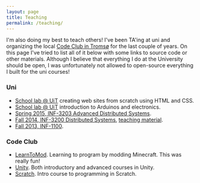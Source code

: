 ```yaml
---
layout: page
title: Teaching
permalink: /teaching/
---
```


I'm also doing my best to teach others! I've been TA'ing at uni and organizing
the local [Code Club in Tromsø](http://kodeklubben-tromso.github.io) for the last couple
of years. On this page I've tried to list all of it below with some links to 
source code or other materials. Although I believe that everything I do at the 
University should be open, I was unfortunately not allowed to open-source 
everything I built for the uni courses! 

### Uni

- [School lab @ UiT](https://github.com/skolelab/nettsider) creating web sites
  from scratch using HTML and CSS.
- [School lab @ UiT](https://github.com/skolelab/arduino) introduction to
  Arduinos and electronics. 
- [Spring 2015, INF-3203 Advanced Distributed Systems](https://github.com/uit-inf-3203). 
- [Fall 2014, INF-3200 Distributed Systems](https://github.com/uit-inf-3200),
  [teaching material](https://github.com/fjukstad/inf-3200-2014).
- [Fall 2013, INF-1100](https://github.com/fjukstad/inf-1100-fall-2013). 

### Code Club 

- [LearnToMod](https://github.com/kodeklubben-tromso/learntomod). Learning to
  program by modding Minecraft. This was really fun! 
- [Unity](https://github.com/kodeklubben-tromso/unity). Both introductory
  and advanced courses in Unity. 
- [Scratch](https://github.com/kodeklubben-tromso/scratch). Intro course to
  programming in Scratch. 
